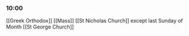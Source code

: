 ### 10:00
[[Greek Orthodox]] [[Mass]]  [[St Nicholas Church]] except last Sunday of Month [[St George Church]]